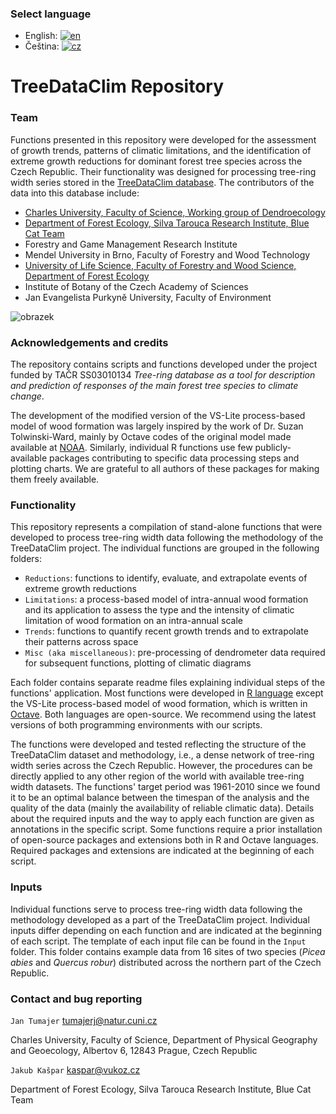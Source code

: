 ### Select language

- English: [![en](https://img.shields.io/badge/lang-en-red.svg)](https://github.com/jantumajer/TACR-TreeDataClim/blob/main/README.md)
- Čeština: [![cz](https://img.shields.io/badge/lang-cz-yellow.svg)](https://github.com/jantumajer/TACR-TreeDataClim/blob/main/README.cz.md)


# TreeDataClim Repository

### Team
Functions presented in this repository were developed for the assessment of growth trends, patterns of climatic limitations, and the identification of extreme growth reductions for dominant forest tree species across the Czech Republic. Their functionality was designed for processing tree-ring width series stored in the [TreeDataClim database](https://treedataclim.cz/en). The contributors of the data into this database include:
- [Charles University, Faculty of Science, Working group of Dendroecology](https://web.natur.cuni.cz/physgeo/dendro/)
- [Department of Forest Ecology, Silva Tarouca Research Institute, Blue Cat Team](https://pralesy.cz/lide)
- Forestry and Game Management Research Institute
- Mendel University in Brno, Faculty of Forestry and Wood Technology
- [University of Life Science, Faculty of Forestry and Wood Science, Department of Forest Ecology](https://www.remoteforests.org/?language=en)
- Institute of Botany of the Czech Academy of Sciences
- Jan Evangelista Purkyně University, Faculty of Environment

![obrazek](https://user-images.githubusercontent.com/25429975/235666459-c20a2ca5-748a-42ad-8c4c-44b9c8034a04.png)

### Acknowledgements and credits
The repository contains scripts and functions developed under the project funded by TAČR SS03010134 *Tree-ring database as a tool for description and prediction of responses of the main forest tree species to climate change*.

The development of the modified version of the VS-Lite process-based model of wood formation was largely inspired by the work of Dr. Suzan Tolwinski-Ward, mainly by Octave codes of the original model made available at [NOAA](https://www.ncei.noaa.gov/access/paleo-search/study/9894). Similarly, individual R functions use few publicly-available packages contributing to specific data processing steps and plotting charts. We are grateful to all authors of these packages for making them freely available.

### Functionality
This repository represents a compilation of stand-alone functions that were developed to process tree-ring width data following the methodology of the TreeDataClim project. The individual functions are grouped in the following folders:
- `Reductions`: functions to identify, evaluate, and extrapolate events of extreme growth reductions
- `Limitations`: a process-based model of intra-annual wood formation and its application to assess the type and the intensity of climatic limitation of wood formation on an intra-annual scale
- `Trends`: functions to quantify recent growth trends and to extrapolate their patterns across space
- `Misc (aka miscellaneous)`: pre-processing of dendrometer data required for subsequent functions, plotting of climatic diagrams

Each folder contains separate readme files explaining individual steps of the functions' application. Most functions were developed in [R language](https://www.r-project.org/) except the VS-Lite process-based model of wood formation, which is written in [Octave](https://octave.org/). Both languages are open-source. We recommend using the latest versions of both programming environments with our scripts.

The functions were developed and tested reflecting the structure of the TreeDataClim dataset and methodology, i.e., a dense network of tree-ring width series across the Czech Republic. However, the procedures can be directly applied to any other region of the world with available tree-ring width datasets. The functions' target period was 1961-2010 since we found it to be an optimal balance between the timespan of the analysis and the quality of the data (mainly the availability of reliable climatic data). Details about the required inputs and the way to apply each function are given as annotations in the specific script. Some functions require a prior installation of open-source packages and extensions both in R and Octave languages. Required packages and extensions are indicated at the beginning of each script.

### Inputs
Individual functions serve to process tree-ring width data following the methodology developed as a part of the TreeDataClim project. Individual inputs differ depending on each function and are indicated at the beginning of each script. The template of each input file can be found in the `Input` folder. This folder contains example data from 16 sites of two species (*Picea abies* and *Quercus robur*) distributed across the northern part of the Czech Republic.

### Contact and bug reporting
`Jan Tumajer` tumajerj@natur.cuni.cz

Charles University, Faculty of Science, Department of Physical Geography and Geoecology, Albertov 6, 12843 Prague, Czech Republic



`Jakub Kašpar` kaspar@vukoz.cz

Department of Forest Ecology, Silva Tarouca Research Institute, Blue Cat Team

